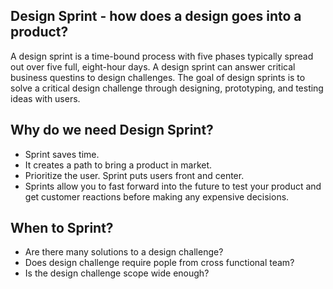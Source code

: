## Design Sprint - how does a design goes into a product?

A design sprint is a time-bound process with five phases typically spread out over five full, eight-hour days.
A design sprint can answer critical business questins to design challenges. The goal of design sprints is to solve a critical design challenge through designing, prototyping, and testing ideas with users.

## Why do we need Design Sprint?
* Sprint saves time.
* It creates a path to bring a product in market. 
* Prioritize the user.  Sprint puts users front and center. 
* Sprints allow you to fast forward into the future to test your product and get customer reactions before making any expensive decisions.

## When to Sprint?
* Are there many solutions to a design challenge?
* Does design challenge require pople from cross functional team?
* Is the design challenge scope wide enough?
